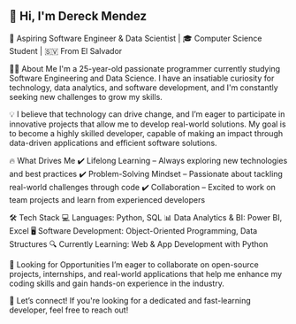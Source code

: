 ## 👋 Hi, I'm Dereck Mendez
🚀 Aspiring Software Engineer & Data Scientist | 🎓 Computer Science Student | 🇸🇻 From El Salvador

👨‍💻 About Me
I'm a 25-year-old passionate programmer currently studying Software Engineering and Data Science. I have an insatiable curiosity for technology, data analytics, and software development, and I'm constantly seeking new challenges to grow my skills.

💡 I believe that technology can drive change, and I’m eager to participate in innovative projects that allow me to develop real-world solutions. My goal is to become a highly skilled developer, capable of making an impact through data-driven applications and efficient software solutions.

🔥 What Drives Me
✔️ Lifelong Learning – Always exploring new technologies and best practices
✔️ Problem-Solving Mindset – Passionate about tackling real-world challenges through code
✔️ Collaboration – Excited to work on team projects and learn from experienced developers

🛠️ Tech Stack
💻 Languages: Python, SQL
📊 Data Analytics & BI: Power BI, Excel
🖥️ Software Development: Object-Oriented Programming, Data Structures
🔍 Currently Learning: Web & App Development with Python

🌱 Looking for Opportunities
I’m eager to collaborate on open-source projects, internships, and real-world applications that help me enhance my coding skills and gain hands-on experience in the industry.

📩 Let’s connect! If you're looking for a dedicated and fast-learning developer, feel free to reach out!

<!--
**Ayorick23/Ayorick23** is a ✨ _special_ ✨ repository because its `README.md` (this file) appears on your GitHub profile.

Here are some ideas to get you started:

- 🔭 I’m currently working on ...
- 🌱 I’m currently learning ...
- 👯 I’m looking to collaborate on ...
- 🤔 I’m looking for help with ...
- 💬 Ask me about ...
- 📫 How to reach me: ...
- 😄 Pronouns: ...
- ⚡ Fun fact: ...
-->
